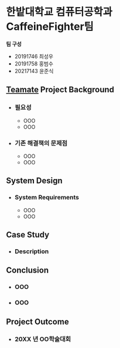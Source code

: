 # 한밭대학교 컴퓨터공학과 CaffeineFighter팀

**팀 구성**
- 20191746 최성우 
- 20191758 홍범수
- 20217143 윤준식

## <u>Teamate</u> Project Background
- ### 필요성
  - OOO
  - OOO
- ### 기존 해결책의 문제점
  - OOO
  - OOO
  
## System Design
  - ### System Requirements
    - OOO
    - OOO
    
## Case Study
  - ### Description
  
  
## Conclusion
  - ### OOO
  - ### OOO
  
## Project Outcome
- ### 20XX 년 OO학술대회 
